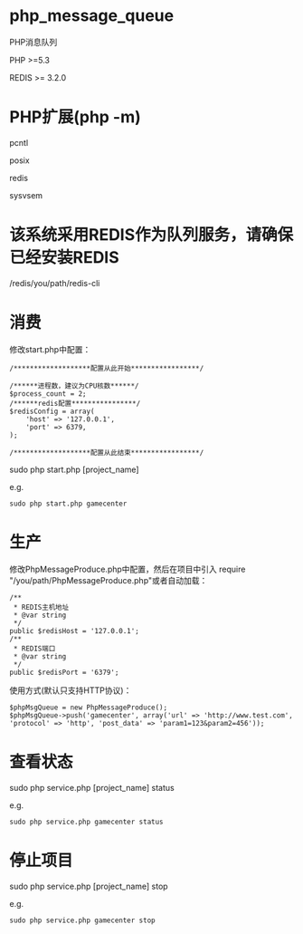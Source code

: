 # php_message_queue
PHP消息队列

PHP >=5.3

REDIS >= 3.2.0

# PHP扩展(php -m)
pcntl

posix

redis

sysvsem

# 该系统采用REDIS作为队列服务，请确保已经安装REDIS
/redis/you/path/redis-cli

# 消费
修改start.php中配置：

    /*******************配置从此开始*****************/
    
    /******进程数，建议为CPU核数******/
    $process_count = 2;
    /******redis配置****************/
    $redisConfig = array(
        'host' => '127.0.0.1',
        'port' => 6379,
    );
    
    /*******************配置从此结束*****************/

sudo php start.php [project_name]

e.g. 

    sudo php start.php gamecenter

# 生产
修改PhpMessageProduce.php中配置，然后在项目中引入 require "/you/path/PhpMessageProduce.php"或者自动加载：

    /**
     * REDIS主机地址
     * @var string
     */
    public $redisHost = '127.0.0.1';
    /**
     * REDIS端口
     * @var string
     */
    public $redisPort = '6379';
    
使用方式(默认只支持HTTP协议)：

    $phpMsgQueue = new PhpMessageProduce();
    $phpMsgQueue->push('gamecenter', array('url' => 'http://www.test.com', 'protocol' => 'http', 'post_data' => 'param1=123&param2=456'));

# 查看状态
sudo php service.php [project_name] status

e.g.

    sudo php service.php gamecenter status
    
# 停止项目
sudo php service.php [project_name] stop

e.g.

    sudo php service.php gamecenter stop
